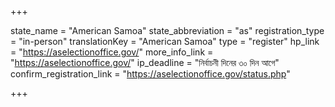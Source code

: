 +++

state_name = "American Samoa"
state_abbreviation = "as"
registration_type = "in-person"
translationKey = "American Samoa"
type = "register"
hp_link = "https://aselectionoffice.gov/"
more_info_link = "https://aselectionoffice.gov/"
ip_deadline = "নির্বাচনী দিনের ৩০ দিন আগে"
confirm_registration_link = "https://aselectionoffice.gov/status.php"

+++